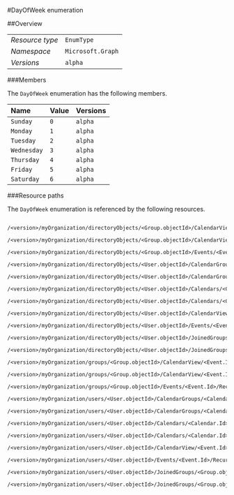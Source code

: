 #DayOfWeek enumeration

 



##Overview

|  |  | 
| :-- | :-- | 
| _Resource type_ | `EnumType` | 
| _Namespace_ | `Microsoft.Graph` | 
| _Versions_ | `alpha` | 


###Members

The `DayOfWeek` enumeration has the following members. 

| Name | Value | Versions | 
| :-- | :-- | :-- | 
| `Sunday` | `0` | `alpha` | 
| `Monday` | `1` | `alpha` | 
| `Tuesday` | `2` | `alpha` | 
| `Wednesday` | `3` | `alpha` | 
| `Thursday` | `4` | `alpha` | 
| `Friday` | `5` | `alpha` | 
| `Saturday` | `6` | `alpha` | 


###Resource paths

The `DayOfWeek` enumeration is referenced by the following resources. 

```
	/<version>/myOrganization/directoryObjects/<Group.objectId>/CalendarView/<Event.Id>/Instances/<Event.Id>/Recurrence/Pattern/FirstDayOfWeek
	/<version>/myOrganization/directoryObjects/<Group.objectId>/CalendarView/<Event.Id>/Recurrence/Pattern/FirstDayOfWeek
	/<version>/myOrganization/directoryObjects/<Group.objectId>/Events/<Event.Id>/Recurrence/Pattern/FirstDayOfWeek
	/<version>/myOrganization/directoryObjects/<User.objectId>/CalendarGroups/<CalendarGroup.Id>/Calendars/<Calendar.Id>/CalendarView/<Event.Id>/Recurrence/Pattern/FirstDayOfWeek
	/<version>/myOrganization/directoryObjects/<User.objectId>/CalendarGroups/<CalendarGroup.Id>/Calendars/<Calendar.Id>/Events/<Event.Id>/Recurrence/Pattern/FirstDayOfWeek
	/<version>/myOrganization/directoryObjects/<User.objectId>/Calendars/<Calendar.Id>/CalendarView/<Event.Id>/Recurrence/Pattern/FirstDayOfWeek
	/<version>/myOrganization/directoryObjects/<User.objectId>/Calendars/<Calendar.Id>/Events/<Event.Id>/Recurrence/Pattern/FirstDayOfWeek
	/<version>/myOrganization/directoryObjects/<User.objectId>/CalendarView/<Event.Id>/Recurrence/Pattern/FirstDayOfWeek
	/<version>/myOrganization/directoryObjects/<User.objectId>/Events/<Event.Id>/Recurrence/Pattern/FirstDayOfWeek
	/<version>/myOrganization/directoryObjects/<User.objectId>/JoinedGroups/<Group.objectId>/CalendarView/<Event.Id>/Recurrence/Pattern/FirstDayOfWeek
	/<version>/myOrganization/directoryObjects/<User.objectId>/JoinedGroups/<Group.objectId>/Events/<Event.Id>/Recurrence/Pattern/FirstDayOfWeek
	/<version>/myOrganization/groups/<Group.objectId>/CalendarView/<Event.Id>/Instances/<Event.Id>/Recurrence/Pattern/FirstDayOfWeek
	/<version>/myOrganization/groups/<Group.objectId>/CalendarView/<Event.Id>/Recurrence/Pattern/FirstDayOfWeek
	/<version>/myOrganization/groups/<Group.objectId>/Events/<Event.Id>/Recurrence/Pattern/FirstDayOfWeek
	/<version>/myOrganization/users/<User.objectId>/CalendarGroups/<CalendarGroup.Id>/Calendars/<Calendar.Id>/CalendarView/<Event.Id>/Recurrence/Pattern/FirstDayOfWeek
	/<version>/myOrganization/users/<User.objectId>/CalendarGroups/<CalendarGroup.Id>/Calendars/<Calendar.Id>/Events/<Event.Id>/Recurrence/Pattern/FirstDayOfWeek
	/<version>/myOrganization/users/<User.objectId>/Calendars/<Calendar.Id>/CalendarView/<Event.Id>/Recurrence/Pattern/FirstDayOfWeek
	/<version>/myOrganization/users/<User.objectId>/Calendars/<Calendar.Id>/Events/<Event.Id>/Recurrence/Pattern/FirstDayOfWeek
	/<version>/myOrganization/users/<User.objectId>/CalendarView/<Event.Id>/Recurrence/Pattern/FirstDayOfWeek
	/<version>/myOrganization/users/<User.objectId>/Events/<Event.Id>/Recurrence/Pattern/FirstDayOfWeek
	/<version>/myOrganization/users/<User.objectId>/JoinedGroups/<Group.objectId>/CalendarView/<Event.Id>/Recurrence/Pattern/FirstDayOfWeek
	/<version>/myOrganization/users/<User.objectId>/JoinedGroups/<Group.objectId>/Events/<Event.Id>/Recurrence/Pattern/FirstDayOfWeek
```





<!-- {
"type": "#page.annotation",
"tocPath": "EnumType/DayOfWeek",
"tocItems": {
	"EnumType/DayOfWeek/Overview": "#overview",
	"EnumType/DayOfWeek/Operations": "#operations"
}
"section": "documentation"
} -->